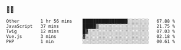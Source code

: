 ### 👨‍💻

<!--START_SECTION:waka-->
```text
Other        1 hr 56 mins    █████████████████░░░░░░░░   67.88 % 
JavaScript   37 mins         █████▒░░░░░░░░░░░░░░░░░░░   21.75 % 
Twig         12 mins         █▓░░░░░░░░░░░░░░░░░░░░░░░   07.03 % 
Vue.js       3 mins          ▓░░░░░░░░░░░░░░░░░░░░░░░░   02.18 % 
PHP          1 min           ░░░░░░░░░░░░░░░░░░░░░░░░░   00.61 % 
```
<!--END_SECTION:waka-->
